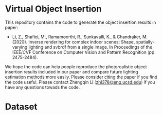# Virtual Object Insertion
This repository contains the code to generate the object insertion results in paper:
* Li, Z., Shafiei, M., Ramamoorthi, R., Sunkavalli, K., & Chandraker, M. (2020). Inverse rendering for complex indoor scenes: Shape, spatially-varying lighting and svbrdf from a single image. In Proceedings of the IEEE/CVF Conference on Computer Vision and Pattern Recognition (pp. 2475-2484).

We hope the code can help people reproduce the photorealistic object insertion results included in our paper and compare future lighting estimation methods more easily. Please consider citing the paper if you find the code useful. Please contact Zhengqin Li (zhl378@eng.ucsd.edu) if you have any questions towads the code. 

# Dataset
